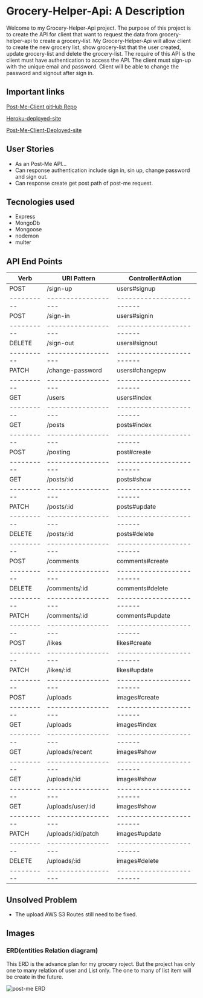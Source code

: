 # Grocery-Helper-Api: A Description

Welcome to my Grocery-Helper-Api project. The purpose of this project is to create the API for client that want to request the data from grocery-helper-api to create a grocery-list. My Grocery-Helper-Api will allow client to create the new grocery list, show grocery-list that the user created, update grocery-list and delete the grocery-list. The require of this API is the client must have authentication to access the API. The client must sign-up with the unique email and password. Client will be able to change the password and signout after sign in.

## Important links
<!-- need the web application link -->

[Post-Me-Client gitHub Repo](https://github.com/Nuanjan/grocery-helper-client)

[Heroku-deployed-site](https://powerful-fortress-04425.herokuapp.com)

[Post-Me-Client-Deployed-site](https://nuanjan.github.io/post-me-client/#/)

## User Stories
* As an Post-Me API...
* Can response authentication include sign in, sin up, change password and sign out.
* Can response create get post path of post-me request.

## Tecnologies used

   * Express
   * MongoDb
   * Mongoose
   * nodemon
   * multer
   
 ## API End Points
 |   Verb   |    URI Pattern    |    Controller#Action    |
 |----------|-------------------|-------------------------|
 |   POST   |	  /sign-up	      |       users#signup      |
 |----------|-------------------|-------------------------|
 |   POST	  |   /sign-in	      |       users#signin      |
 |----------|-------------------|-------------------------|
 |   DELETE | 	/sign-out       |     	users#signout     |
 |----------|-------------------|-------------------------|
 |   PATCH  | /change-password	|     users#changepw      |
 |----------|-------------------|-------------------------|
 |   GET    |     /users	      |     users#index         |
 |----------|-------------------|-------------------------|
 |   GET    |     /posts	      |     posts#index         |
 |----------|-------------------|-------------------------|
 |   POST   |   	/posting      |	      post#create       |
 |----------|-------------------|-------------------------|
 |    GET   |   	/posts/:id	  |        posts#show       |
 |----------|-------------------|-------------------------|
 |   PATCH  |    /posts/:id	    |       posts#update      |
 |----------|-------------------|-------------------------|
 |   DELETE |	   /posts/:id     |       posts#delete      |
 |----------|-------------------|-------------------------|
 |   POST   |  	/comments       |	   comments#create      |
 |----------|-------------------|-------------------------|
 |   DELETE |	 /comments/:id    |    comments#delete      |
 |----------|-------------------|-------------------------|
 |   PATCH  |  /comments/:id   	|   comments#update       |
 |----------|-------------------|-------------------------|
 |   POST   |  	   /likes       |	      likes#create      |
 |----------|-------------------|-------------------------|
 |   PATCH  |    /likes/:id   	|      likes#update       |
 |----------|-------------------|-------------------------|
 |   POST   |	    /uploads      |	    images#create       |
 |----------|-------------------|-------------------------|
 |   GET    |    /uploads       |     images#index        |
 |----------|-------------------|-------------------------|
 |   GET    |  /uploads/recent  |       images#show       |
 |----------|-------------------|-------------------------|
 |   GET    |   /uploads/:id    |       images#show       |
 |----------|-------------------|-------------------------|
 |   GET    | /uploads/user/:id |       images#show       |
 |----------|-------------------|-------------------------|
 |   PATCH  | /uploads/:id/patch|     images#update       |
 |----------|-------------------|-------------------------|
 |   DELETE |	 /uploads/:id     |     images#delete       |
 |----------|-------------------|-------------------------|

   ## Unsolved Problem
   * The upload AWS S3 Routes still need to be fixed.

   ## Images

   ### ERD(entities Relation diagram)
   This ERD is the advance plan for my grocery roject. But the project has only one to many relation of user and List only. The one to many of list item will be create in the future.

![post-me ERD](https://i.imgur.com/WsFeWsy.png)
